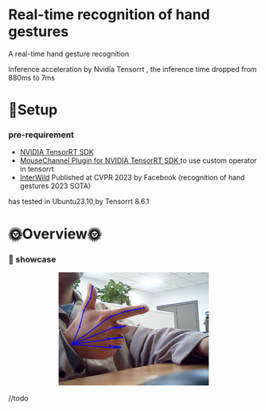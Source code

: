 # Real-time recognition of hand gestures
A real-time hand gesture recognition

Inference acceleration by Nvidia Tensorrt , the inference time dropped from 880ms to 7ms
# 🔨Setup
### pre-requirement
- [NVIDIA TensorRT SDK](https://developer.nvidia.com/tensorrt) 
- [MouseChannel Plugin for NVIDIA TensorRT SDK ](https://github.com/MouseChannel/TensorRT) to use custom operator in tensorrt
- [InterWild](https://arxiv.org/abs/2303.13652) Published at CVPR 2023 by Facebook  (recognition of hand gestures 2023 SOTA)

has tested in Ubuntu23.10,by Tensorrt 8.6.1

# 🌞Overview🌞
### 🫱  showcase
<div align=center>
    <img src="showcase.png" width="60%"> 
 </div>

//todo